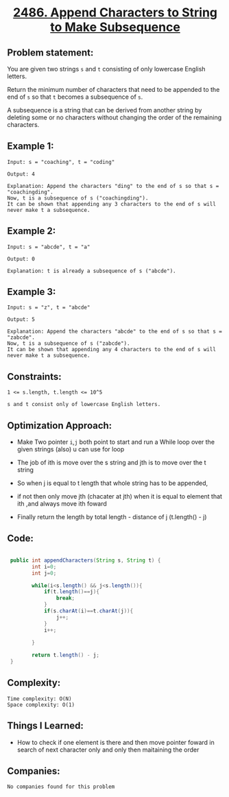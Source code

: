 <h1 align="center"><a href="https://leetcode.com/problems/append-characters-to-string-to-make-subsequence/" target="_blank">2486. Append Characters to String to Make Subsequence</a></h1>

## Problem statement:
You are given two strings `s` and `t` consisting of only lowercase English letters.

Return the minimum number of characters that need to be appended to the end of `s` so that `t` becomes a subsequence of `s`.

A subsequence is a string that can be derived from another string by deleting some or no characters without changing the order of the remaining characters.


## Example 1:

```
Input: s = "coaching", t = "coding"

Output: 4

Explanation: Append the characters "ding" to the end of s so that s = "coachingding".
Now, t is a subsequence of s ("coachingding").
It can be shown that appending any 3 characters to the end of s will never make t a subsequence.
```

## Example 2:

```
Input: s = "abcde", t = "a"

Output: 0

Explanation: t is already a subsequence of s ("abcde").
```


## Example 3:

```
Input: s = "z", t = "abcde"

Output: 5

Explanation: Append the characters "abcde" to the end of s so that s = "zabcde".
Now, t is a subsequence of s ("zabcde").
It can be shown that appending any 4 characters to the end of s will never make t a subsequence.
```


## Constraints:

```
1 <= s.length, t.length <= 10^5

s and t consist only of lowercase English letters.
```


 

## Optimization Approach:

- Make Two pointer `i`,`j` both point to start and run a While loop over the given strings (also) u can use for loop
  
- The job of ith is move over the s string and jth is to move over the t string
  
- So when j is equal to t length that whole string has to be appended,
  
- if not then only move jth (chacater at jth) when it is equal to element that ith ,and always move ith foward
  
- Finally return the length by  total length - distance of j  (t.length() - j) 



## Code: 

```java

 public int appendCharacters(String s, String t) {
        int i=0;
        int j=0;

        while(i<s.length() && j<s.length()){
            if(t.length()==j){
                break;
            }
            if(s.charAt(i)==t.charAt(j)){
                j++; 
            }
            i++;
            
        }

        return t.length() - j;
 }

```







## Complexity:

```
Time complexity: O(N)
Space complexity: O(1)
```

## Things I Learned:

- How to check if one element is there and then move pointer foward in search of next character only and only then maitaining the order
  


## Companies:

```
No companies found for this problem
```





